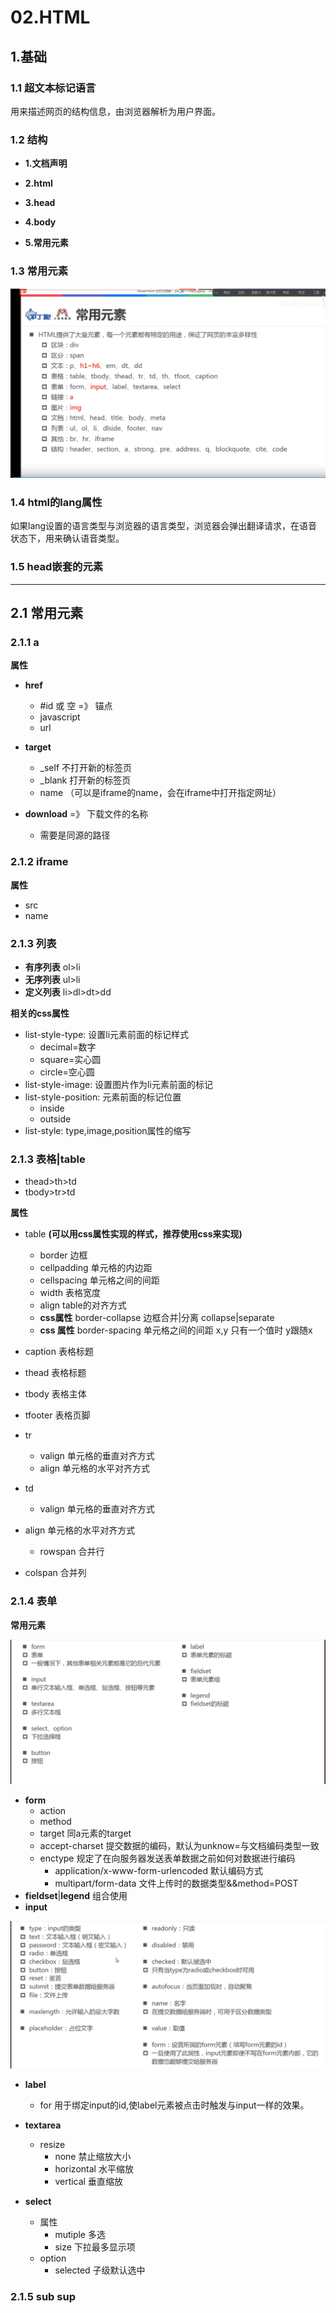 # 02.HTML

## 1.基础

### 1.1 超文本标记语言

用来描述网页的结构信息，由浏览器解析为用户界面。

### 1.2 结构

- **1.文档声明  <!doctype html>**

- **2.html** 

- **3.head**

- **4.body**
- **5.常用元素** 

### 1.3 常用元素

![Snipaste_2021-07-04_20-30-46.png](./imgs/Snipaste_2021-07-04_20-30-46.png)

### 1.4 html的lang属性

如果lang设置的语言类型与浏览器的语言类型，浏览器会弹出翻译请求，在语音状态下，用来确认语音类型。

### 1.5 head嵌套的元素

------

## 2.1 常用元素

### 2.1.1 a 

**属性**

- **href**
  - #id 或 空   =》 锚点
  - javascript
  - url

- **target**
  - _self  不打开新的标签页
  - _blank  打开新的标签页
  - name  （可以是iframe的name，会在iframe中打开指定网址）
- **download** =》 下载文件的名称
  - 需要是同源的路径

### 2.1.2 iframe

**属性**

- src
- name

### 2.1.3 列表

- **有序列表**    ol>li
- **无序列表**    ul>li
- **定义列表**    li>dl>dt>dd

**相关的css属性**

- list-style-type:  设置li元素前面的标记样式
  - decimal=数字
  - square=实心圆
  - circle=空心圆
- list-style-image:  设置图片作为li元素前面的标记
- list-style-position:   元素前面的标记位置
  - inside
  - outside
- list-style:  type,image,position属性的缩写

### 2.1.3  表格|table

- thead>th>td
- tbody>tr>td

**属性**

- table **(可以用css属性实现的样式，推荐使用css来实现)**

  - border     边框
  - cellpadding    单元格的内边距
  - cellspacing    单元格之间的间距
  - width  表格宽度
  - align    table的对齐方式
  - **css属性**  border-collapse   边框合并|分离   collapse|separate
  - **css 属性** border-spacing   单元格之间的间距  x,y  只有一个值时 y跟随x

- caption 表格标题

- thead   表格标题

- tbody    表格主体

- tfooter   表格页脚

- tr 

  - valign  单元格的垂直对齐方式
  - align  单元格的水平对齐方式

- td

  - valign   单元格的垂直对齐方式
- align   单元格的水平对齐方式
  - rowspan  合并行
- colspan   合并列

### 2.1.4  表单

**常用元素**

![Snipaste_2021-08-13_10-56-12.png](./imgs/Snipaste_2021-08-13_10-56-12.png)

- **form**
  - action
  - method
  - target   同a元素的target
  - accept-charset   提交数据的编码，默认为unknow=与文档编码类型一致
  - enctype  规定了在向服务器发送表单数据之前如何对数据进行编码
    - application/x-www-form-urlencoded 默认编码方式
    - multipart/form-data 文件上传时的数据类型&&method=POST
- **fieldset**|**legend**  组合使用
- **input**

![Snipaste_2021-08-13_14-07-28.png](./imgs/Snipaste_2021-08-13_14-07-28.png)

- **label** 

  - for  用于绑定input的id,使label元素被点击时触发与input一样的效果。

- **textarea** 

  - resize
    - none  禁止缩放大小
    - horizontal  水平缩放
    - vertical   垂直缩放

- **select**

  - 属性
    - mutiple    多选
    - size    下拉最多显示项
  - option
    - selected  子级默认选中
### 2.1.5 sub sup

  

  

  

